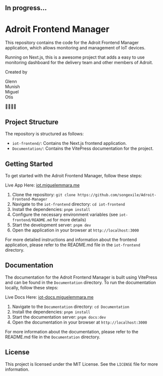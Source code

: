 ## In progress...

# Adroit Frontend Manager

This repository contains the code for the Adroit Frontend Manager application, which allows monitoring and management of IoT devices.

Running on Next.js, this is a awesome project that adds a easy to use monitoring dashboard for the delivery team and other members of Adroit.

Created by

Glenn
<br>
Munish
<br>
Miguel
<br>
Otis

💪💪💪💪

## Project Structure

The repository is structured as follows:

- `iot-frontend/`: Contains the Next.js frontend application.
- `Documentation/`: Contains the VitePress documentation for the project.

## Getting Started

To get started with the Adroit Frontend Manager, follow these steps:

Live App Here: [iot.miguelemmara.me](https://iot.miguelemmara.me/)

1. Clone the repository: `git clone https://github.com/songexile/Adroit-Frontend-Manager`
2. Navigate to the `iot-frontend` directory: `cd iot-frontend`
3. Install the dependencies: `pnpm install`
4. Configure the necessary environment variables (see `iot-frontend/README.md` for more details)
5. Start the development server: `pnpm dev`
6. Open the application in your browser at `http://localhost:3000`

For more detailed instructions and information about the frontend application, please refer to the README.md file in the `iot-frontend` directory.

## Documentation

The documentation for the Adroit Frontend Manager is built using VitePress and can be found in the `Documentation` directory. To run the documentation locally, follow these steps:

Live Docs Here: [iot-docs.miguelemmara.me](https://iot-docs.miguelemmara.me/)

1. Navigate to the `Documentation` directory: `cd Documentation`
2. Install the dependencies: `pnpm install`
3. Start the documentation server: `pnpm docs:dev`
4. Open the documentation in your browser at `http://localhost:3000`

For more information about the documentation, please refer to the README.md file in the `Documentation` directory.

## License

This project is licensed under the MIT License. See the `LICENSE` file for more information.
